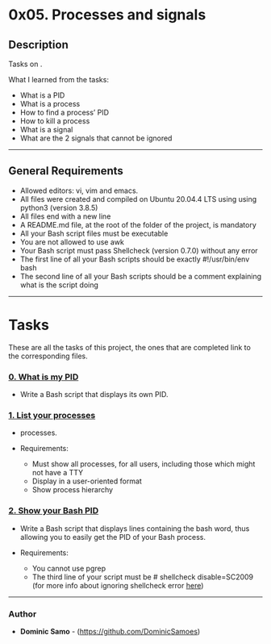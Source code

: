 # 0x05. Processes and signals 

## Description

Tasks on .

What I learned from the tasks:

* What is a PID
* What is a process
* How to find a process’ PID
* How to kill a process
* What is a signal
* What are the 2 signals that cannot be ignored

---

## General Requirements
* Allowed editors: vi, vim and emacs.
* All files were created and compiled on Ubuntu 20.04.4 LTS using using python3 (version 3.8.5)
* All files end with a new line
* A README.md file, at the root of the folder of the project, is mandatory
* All your Bash script files must be executable
* You are not allowed to use awk
* Your Bash script must pass Shellcheck (version 0.7.0) without any error
* The first line of all your Bash scripts should be exactly #!/usr/bin/env bash
* The second line of all your Bash scripts should be a comment explaining what is the script doing

---

# Tasks

These are all the tasks of this project, the ones that are completed link to the corresponding files.

### [0. What is my PID](./0-what-is-my-pid)
* Write a Bash script that displays its own PID.

### [1. List your processes](./1-list_your_processes)
* processes.

* Requirements:

	- Must show all processes, for all users, including those which might not have a TTY
	- Display in a user-oriented format
	- Show process hierarchy

### [2. Show your Bash PID](./2-show_your_bash_pid)
* Write a Bash script that displays lines containing the bash word, thus allowing you to easily get the PID of your Bash process.

* Requirements:

	- You cannot use pgrep
	- The third line of your script must be # shellcheck disable=SC2009 (for more info about ignoring shellcheck error [here](https://github.com/koalaman/shellcheck/wiki/Ignore))






---

### Author
* **Dominic Samo** - (https://github.com/DominicSamoes)
